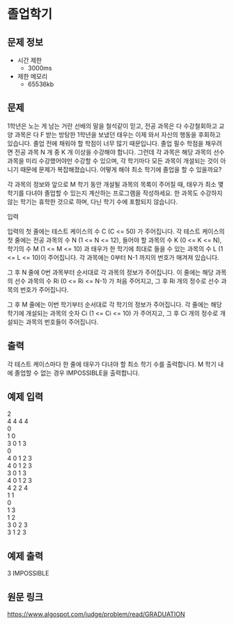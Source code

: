 # 졸업학기

## 문제 정보
* 시간 제한
	- 3000ms
* 제한 메모리 
	- 65536kb


## 문제
1학년은 노는 게 남는 거란 선배의 말을 철석같이 믿고, 전공 과목은 다 수강철회하고 교양 과목은 다 F 받는 방탕한 1학년을 보냈던 태우는 이제 와서 자신의 행동을 후회하고 있습니다. 졸업 전에 채워야 할 학점이 너무 많기 때문입니다. 졸업 필수 학점을 채우려면 전공 과목 N 개 중 K 개 이상을 수강해야 합니다. 그런데 각 과목은 해당 과목의 선수과목을 미리 수강했어야만 수강할 수 있으며, 각 학기마다 모든 과목이 개설되는 것이 아니기 때문에 문제가 복잡해졌습니다. 어떻게 해야 최소 학기에 졸업을 할 수 있을까요?

각 과목의 정보와 앞으로 M 학기 동안 개설될 과목의 목록이 주어질 때, 태우가 최소 몇 학기를 다녀야 졸업할 수 있는지 계산하는 프로그램을 작성하세요. 한 과목도 수강하지 않는 학기는 휴학한 것으로 하며, 다닌 학기 수에 포함되지 않습니다.

입력

입력의 첫 줄에는 테스트 케이스의 수 C (C <= 50) 가 주어집니다. 각 테스트 케이스의 첫 줄에는 전공 과목의 수 N (1 <= N <= 12), 들어야 할 과목의 수 K (0 <= K <= N), 학기의 수 M (1 <= M <= 10) 과 태우가 한 학기에 최대로 들을 수 있는 과목의 수 L (1 <= L <= 10)이 주어집니다. 각 과목에는 0부터 N-1 까지의 번호가 매겨져 있습니다.

그 후 N 줄에 0번 과목부터 순서대로 각 과목의 정보가 주어집니다. 이 줄에는 해당 과목의 선수 과목의 수 Ri (0 <= Ri <= N-1) 가 처음 주어지고, 그 후 Ri 개의 정수로 선수 과목의 번호가 주어집니다.

그 후 M 줄에는 이번 학기부터 순서대로 각 학기의 정보가 주어집니다. 각 줄에는 해당 학기에 개설되는 과목의 숫자 Ci (1 <= Ci <= 10) 가 주어지고, 그 후 Ci 개의 정수로 개설되는 과목의 번호들이 주어집니다.


## 출력
각 테스트 케이스마다 한 줄에 태우가 다녀야 할 최소 학기 수를 출력합니다. M 학기 내에 졸업할 수 없는 경우 IMPOSSIBLE을 출력합니다.


## 예제 입력

2  
4 4 4 4  
0  
1 0  
3 0 1 3  
0  
4 0 1 2 3   
4 0 1 2 3   
3 0 1 3   
4 0 1 2 3   
4 2 2 4  
1 1  
0  
1 3  
1 2  
3 0 2 3  
3 1 2 3  


## 예제 출력
3
IMPOSSIBLE


## 원문 링크
https://www.algospot.com/judge/problem/read/GRADUATION
